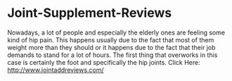 # Joint-Supplement-Reviews
Nowadays, a lot of people and especially the elderly ones are feeling some kind of hip pain. This happens usually due to the fact that most of them weight more than they should or it happens due to the fact that their job demands to stand for a lot of hours. The first thing that overworks in this case is certainly the foot and specifically the hip joints. Click Here: http://www.jointaddreviews.com/

